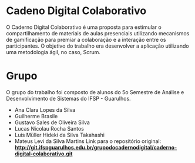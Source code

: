 # Cadeno Digital Colaborativo

O Caderno Digital Colaborativo é uma proposta para estimular o compartilhamento de materiais de aulas presenciais utilizando mecanismos de gamificação para premiar a colaboração e a interação entre os participantes. O objetivo do trabalho era desenvolver a aplicação utilizando uma metodologia ágil, no caso, Scrum.
# Grupo
O grupo do trabalho foi composto de alunos do 5o Semestre de Análise e Desenvolvimento de Sistemas do IFSP - Guarulhos.
  - Ana Clara Lopes da Silva
  - Guilherme Brasile
  - Gustavo Sales de Oliveira Silva
  - Lucas Nicolau Rocha Santos
  - Luís Müller Hideki da Silva Takahashi
  - Mateus Levi da Silva Martins
Link para o repositório original:
**http://git.ifspguarulhos.edu.br/grupodocadernodigital/caderno-digital-colaborativo.git**